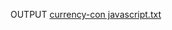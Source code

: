 OUTPUT
[currency-con javascript.txt](https://github.com/PemmasaniJahnavi/currency-converter-javascript/files/13949711/currency-con.javascript.txt)
